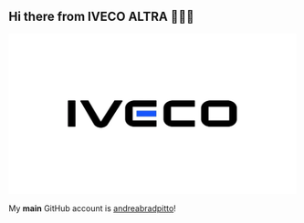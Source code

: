 ## Hi there from IVECO ALTRA 👋🚐🔋

![IVECO logo](https://github.com/andreapittoiveco/andreapittoiveco/blob/main/iveco_image.webp?raw=true)

My **main** GitHub account is [andreabradpitto](https://github.com/andreabradpitto)!

<!--
**andreapittoiveco/andreapittoiveco** is a ✨ _special_ ✨ repository because its `README.md` (this file) appears on your GitHub profile.

Here are some ideas to get you started:

- 🔭 I’m currently working on ...
- 🌱 I’m currently learning ...
- 👯 I’m looking to collaborate on ...
- 🤔 I’m looking for help with ...
- 💬 Ask me about ...
- 📫 How to reach me: ...
- 😄 Pronouns: ...
- ⚡ Fun fact: ...
-->
